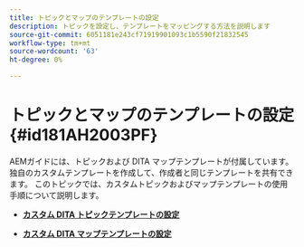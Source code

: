```yaml
---
title: トピックとマップのテンプレートの設定
description: トピックを設定し、テンプレートをマッピングする方法を説明します
source-git-commit: 6051181e243cf71919901093c1b5590f21832545
workflow-type: tm+mt
source-wordcount: '63'
ht-degree: 0%

---
```



# トピックとマップのテンプレートの設定 {#id181AH2003PF}

AEMガイドには、トピックおよび DITA マップテンプレートが付属しています。 独自のカスタムテンプレートを作成して、作成者と同じテンプレートを共有できます。 このトピックでは、カスタムトピックおよびマップテンプレートの使用手順について説明します。

- **[カスタム DITA トピックテンプレートの設定](conf-template-tags-custom-dita-topic-template.md)**

- **[カスタム DITA マップテンプレートの設定](conf-template-tags-custom-dita-map-templates.md)**


